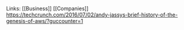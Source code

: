 Links: [[Business]]  [[Companies]]
https://techcrunch.com/2016/07/02/andy-jassys-brief-history-of-the-genesis-of-aws/?guccounter=1